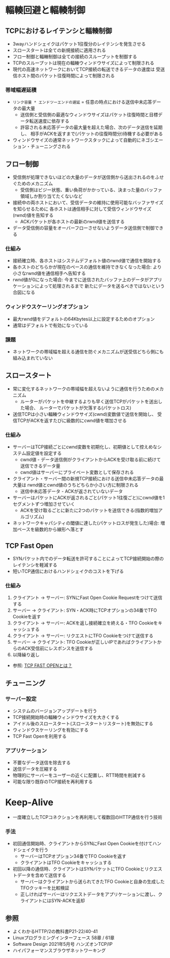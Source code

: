 # 輻輳回避と輻輳制御
## TCPにおけるレイテンシと輻輳制御
- 3wayハンドシェイクはパケット1往復分のレイテンシを発生させる
- スロースタートは全ての新規接続に適用される
- フロー制御と輻輳制御は全ての接続のスループットを制御する
- TCPのスループットは現在の輻輳ウィンドウサイズによって制限される
- 現代の高速ネットワークにおいてTCP接続の転送できるデータの速度は
  受送信ホスト間のパケット往復時間によって制限される

### 帯域幅遅延積
- `リンク容量 * エンドツーエンドの遅延` = 任意の時点における送信中未応答データの最大量
  - 送信側と受信側の最適なウィンドウサイズはパケット往復時間と目標データ転送速度に依存する
  - 許容される未応答データの最大量を超えた場合、次のデータ送信を延期し、
    相手がACKを返すまで(パケットの往復時間分)待機する必要がある
- ウィンドウサイズの通常ネットワークスタックによって自動的にネゴシエーション・チューニングされる

## フロー制御
- 受信側が処理できないほどの大量のデータが送信側から送出されるのをふせぐためのメカニズム
  - 受信側はビジー状態、重い負荷がかかっている、決まった量のバッファ領域しか割り当てたくないなど
- 接続中の両ホストにおいて、受信データの維持に使用可能なバッファサイズを知らせるために
  各ホストは通信相手に対して受信ウィンドウサイズ(rwnd)値を告知する
  - ACKパケットが各ホストの最新のrwnd値を送信する
- データ受信側の容量をオーバーフローさせないようデータ送信側で制御できる

### 仕組み
- 接続確立時、各ホストはシステムデフォルト値のrwnd値で通信を開始する
- 各ホストのどちらかが現在のペースの通信を維持できなくなった場合:
  より小さなrwnd値を通信相手へ告知する
- rwnd値が0になった場合:
  今までに送信されたバッファ上のデータがアプリケーションによって処理されるまで
  新たにデータを送るべきではないという合図になる

### ウィンドウスケーリングオプション
- 最大rwnd値をデフォルトの64Kbytes以上に設定するためのオプション
- 通常はデフォルトで有効になっている

### 課題
- ネットワークの帯域幅を超える通信を防ぐメカニズムが送受信どちら側にも組み込まれていない

## スロースタート
- 常に変化するネットワークの帯域幅を超えないように通信を行うためのメカニズム
  - ルーターがパケットを中継するよりも早く送信TCPがパケットを送出した場合、
    ルーターでパケットが欠落する(パケットロス)
- 送信TCPは小さい輻輳ウィンドウサイズ(cwnd)変数値で送信を開始し、
  受信TCPがACKを返すたびに級数的にcwnd値を増加させる

### 仕組み
- サーバーはTCP接続ごとにcwnd変数を初期化し、初期値として控えめなシステム設定値を設定する
  - cwnd値 - データ送信側がクライアントからACKを受け取る前に続けて送信できるデータ量
  - cwnd値はサーバーにプライベート変数として保存される
- クライアント・サーバー間の新規TCP接続における送信中未応答データの最大量は
  rwnd値とcwnd値のうちどちらか小さい方に制限される
  - 送信中未応答データ - ACKが返されていないデータ
- サーバーはパケットにACKが返されるごと(パケット1往復ごと)にcwnd値を1セグメントずつ増加させていく
  - ACKを受け取るごとに新たに2つのパケットを送信できる(指数的増加アルゴリズム)
- ネットワークキャパシティの閾値に達した(パケットロスが発生した)場合:
  増加ペースを級数的から線形へ落とす

## TCP Fast Open
- SYNパケット内でのデータ転送を許可することによってTCP接続開始の際のレイテンシを軽減する
- 短いTCP通信におけるハンドシェイクのコストを下げる

### 仕組み
1. クライアント -> サーバー: SYNにFast Open Cookie Requestをつけて送信する
2. サーバー -> クライアント: SYN・ACK時にTCPオプションの34番でTFO Cookieを返す
3. クライアント -> サーバー: ACKを返し接続確立を終える・TFO Cookieをキャッシュする
4. クライアント -> サーバー: リクエストにTFO Cookieをつけて送信する
5. サーバー -> クライアント: TFO Cookieが正しいIPであればクライアントからのACK受信前にレスポンスを送信する
6. 以降繰り返し
- 参照: [TCP FAST OPENとは？](https://blog.redbox.ne.jp/tcp-fast-open-cdn.html)

## チューニング
### サーバー設定
- システムのバージョンアップデートを行う
- TCP接続開始時の輻輳ウィンドウサイズを大きくする
- アイドル後のスロースタート(スロースタートリスタート)を無効にする
- ウィンドウスケーリングを有効にする
- TCP Fast Openを利用する

### アプリケーション
- 不要なデータ送信を除去する
- 送信データを圧縮する
- 物理的にサーバーをユーザーの近くに配置し、RTT時間を削減する
- 可能な限り既存のTCP接続を再利用する

# Keep-Alive
- 一度確立したTCPコネクションを再利用して複数回のHTTP通信を行う技術

### 手法
- 初回通信開始時、クライアントからSYNにFast Open Cookieを付けてハンドシェイクを行う
  - サーバーはTCPオプション34番でTFO Cookieを返す
  - クライアントはTFO Cookieをキャッシュする
- 初回以降の通信時、クライアントはSYNパケットにTFO Cookieとリクエストデータを含めて送信する
  - サーバーはクライアントから送られてきたTFO Cookieと自身の生成したTFOクッキーを比較検証
  - 正しければサーバーはリクエストデータをアプリケーションに渡し、クライアントにはSYN-ACKを返却

## 参照
- よくわかるHTTP/2の教科書P21-22/40-41
- Linuxプログラミングインターフェース 58章 / 61章
- Software Design 2021年5月号 ハンズオンTCP/IP
- ハイパフォーマンスブラウザネットワーキング
